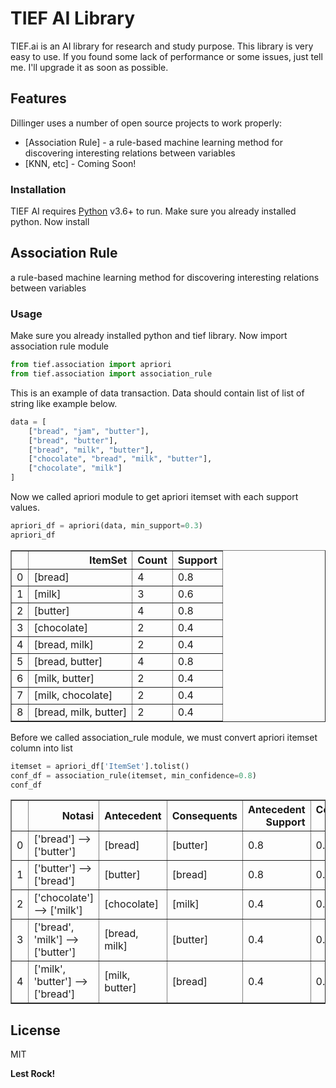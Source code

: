# TIEF AI Library

TIEF.ai is an AI library for research and study purpose. This library is very easy to use. If you found some lack of performance or some issues, just tell me. I'll upgrade it as soon as possible.

## Features

Dillinger uses a number of open source projects to work properly:

* [Association Rule] - a rule-based machine learning method for discovering interesting relations between variables
* [KNN, etc] - Coming Soon!

### Installation
TIEF AI requires [Python](https://www.python.org/downloads/) v3.6+ to run. Make sure you already installed python.
Now install 

## Association Rule
a rule-based machine learning method for discovering interesting relations between variables


### Usage
Make sure you already installed python and tief library. Now import association rule module


```python
from tief.association import apriori
from tief.association import association_rule
```

This is an example of data transaction. Data should contain list of list of string like example below.


```python
data = [
    ["bread", "jam", "butter"],
    ["bread", "butter"],
    ["bread", "milk", "butter"],
    ["chocolate", "bread", "milk", "butter"],
    ["chocolate", "milk"]
]
```

Now we called apriori module to get apriori itemset with each support values.


```python
apriori_df = apriori(data, min_support=0.3)
apriori_df
```




<div>
<style scoped>
    .dataframe tbody tr th:only-of-type {
        vertical-align: middle;
    }

    .dataframe tbody tr th {
        vertical-align: top;
    }

    .dataframe thead th {
        text-align: right;
    }
</style>
<table border="1" class="dataframe">
  <thead>
    <tr style="text-align: right;">
      <th></th>
      <th>ItemSet</th>
      <th>Count</th>
      <th>Support</th>
    </tr>
  </thead>
  <tbody>
    <tr>
      <td>0</td>
      <td>[bread]</td>
      <td>4</td>
      <td>0.8</td>
    </tr>
    <tr>
      <td>1</td>
      <td>[milk]</td>
      <td>3</td>
      <td>0.6</td>
    </tr>
    <tr>
      <td>2</td>
      <td>[butter]</td>
      <td>4</td>
      <td>0.8</td>
    </tr>
    <tr>
      <td>3</td>
      <td>[chocolate]</td>
      <td>2</td>
      <td>0.4</td>
    </tr>
    <tr>
      <td>4</td>
      <td>[bread, milk]</td>
      <td>2</td>
      <td>0.4</td>
    </tr>
    <tr>
      <td>5</td>
      <td>[bread, butter]</td>
      <td>4</td>
      <td>0.8</td>
    </tr>
    <tr>
      <td>6</td>
      <td>[milk, butter]</td>
      <td>2</td>
      <td>0.4</td>
    </tr>
    <tr>
      <td>7</td>
      <td>[milk, chocolate]</td>
      <td>2</td>
      <td>0.4</td>
    </tr>
    <tr>
      <td>8</td>
      <td>[bread, milk, butter]</td>
      <td>2</td>
      <td>0.4</td>
    </tr>
  </tbody>
</table>
</div>



Before we called association_rule module, we must convert apriori itemset column into list


```python
itemset = apriori_df['ItemSet'].tolist()
conf_df = association_rule(itemset, min_confidence=0.8)
conf_df
```




<div>
<style scoped>
    .dataframe tbody tr th:only-of-type {
        vertical-align: middle;
    }

    .dataframe tbody tr th {
        vertical-align: top;
    }

    .dataframe thead th {
        text-align: right;
    }
</style>
<table border="1" class="dataframe">
  <thead>
    <tr style="text-align: right;">
      <th></th>
      <th>Notasi</th>
      <th>Antecedent</th>
      <th>Consequents</th>
      <th>Antecedent Support</th>
      <th>Consequents Support</th>
      <th>Confidence</th>
    </tr>
  </thead>
  <tbody>
    <tr>
      <td>0</td>
      <td>['bread'] --&gt; ['butter']</td>
      <td>[bread]</td>
      <td>[butter]</td>
      <td>0.8</td>
      <td>0.8</td>
      <td>1.0</td>
    </tr>
    <tr>
      <td>1</td>
      <td>['butter'] --&gt; ['bread']</td>
      <td>[butter]</td>
      <td>[bread]</td>
      <td>0.8</td>
      <td>0.8</td>
      <td>1.0</td>
    </tr>
    <tr>
      <td>2</td>
      <td>['chocolate'] --&gt; ['milk']</td>
      <td>[chocolate]</td>
      <td>[milk]</td>
      <td>0.4</td>
      <td>0.6</td>
      <td>1.0</td>
    </tr>
    <tr>
      <td>3</td>
      <td>['bread', 'milk'] --&gt; ['butter']</td>
      <td>[bread, milk]</td>
      <td>[butter]</td>
      <td>0.4</td>
      <td>0.8</td>
      <td>1.0</td>
    </tr>
    <tr>
      <td>4</td>
      <td>['milk', 'butter'] --&gt; ['bread']</td>
      <td>[milk, butter]</td>
      <td>[bread]</td>
      <td>0.4</td>
      <td>0.8</td>
      <td>1.0</td>
    </tr>
  </tbody>
</table>
</div>



License
----

MIT


**Lest Rock!**


```python

```
